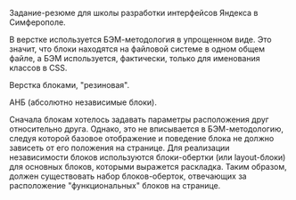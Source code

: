 Задание-резюме для школы разработки интерфейсов Яндекса в Симферополе.

В верстке используется БЭМ-методология в упрощенном виде. Это значит, что блоки находятся на файловой системе в одном общем файле, а БЭМ используется, фактически, только для именования классов в CSS.

Верстка блоками, "резиновая".


АНБ (абсолютно независимые блоки).

Сначала блокам хотелось задавать параметры расположения друг относительно друга. Однако, это не вписывается в БЭМ-методологию, следуя которой базовое отображение и поведение блока не должно зависеть от его положения на странице.
Для реализации независимости блоков используются блоки-обертки (или layout-блоки) для основных блоков, которыми выражется раскладка.
Таким образом, должен существовать набор блоков-оберток, отвечающих за расположение "функциональных" блоков на странице.